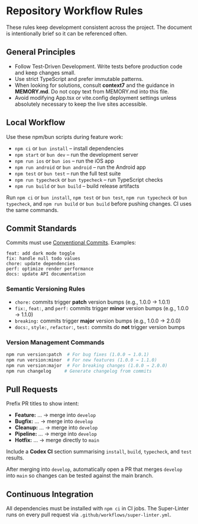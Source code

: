 # Repository Workflow Rules

These rules keep development consistent across the project. The document is intentionally brief so it can be referenced often.

## General Principles

- Follow Test-Driven Development. Write tests before production code and keep changes small.
- Use strict TypeScript and prefer immutable patterns.
- When looking for solutions, consult **context7** and the guidance in **MEMORY.md**. Do not copy text from MEMORY.md into this file.
- Avoid modifying App.tsx or vite.config deployment settings unless absolutely necessary to keep the live sites accessible.

## Local Workflow

Use these npm/bun scripts during feature work:

- `npm ci` or `bun install` – install dependencies
- `npm start` or `bun dev` – run the development server
- `npm run ios` or `bun ios` – run the iOS app
- `npm run android` or `bun android` – run the Android app
- `npm test` or `bun test` – run the full test suite
- `npm run typecheck` or `bun typecheck` – run TypeScript checks
- `npm run build` or `bun build` – build release artifacts

Run `npm ci` or `bun install`, `npm test` or `bun test`, `npm run typecheck` or `bun typecheck`, and `npm run build` or `bun build` before pushing changes. CI uses the same commands.

## Commit Standards

Commits must use [Conventional Commits](https://www.conventionalcommits.org/en/v1.0.0/). Examples:

```
feat: add dark mode toggle
fix: handle null todo values  
chore: update dependencies
perf: optimize render performance
docs: update API documentation
```

### Semantic Versioning Rules

- `chore:` commits trigger **patch** version bumps (e.g., 1.0.0 → 1.0.1)
- `fix:`, `feat:`, and `perf:` commits trigger **minor** version bumps (e.g., 1.0.0 → 1.1.0)
- `breaking:` commits trigger **major** version bumps (e.g., 1.0.0 → 2.0.0)
- `docs:`, `style:`, `refactor:`, `test:` commits do **not** trigger version bumps

### Version Management Commands

```bash
npm run version:patch  # For bug fixes (1.0.0 → 1.0.1)
npm run version:minor  # For new features (1.0.0 → 1.1.0)  
npm run version:major  # For breaking changes (1.0.0 → 2.0.0)
npm run changelog     # Generate changelog from commits
```

## Pull Requests

Prefix PR titles to show intent:

- **Feature:** … → merge into `develop`
- **Bugfix:** … → merge into `develop`
- **Cleanup:** … → merge into `develop`
- **Pipeline:** … → merge into `develop`
- **Hotfix:** … → merge directly to `main`

Include a **Codex CI** section summarising `install`, `build`, `typecheck`, and `test` results.

After merging into `develop`, automatically open a PR that merges `develop` into `main` so changes can be tested against the main branch.

## Continuous Integration

All dependencies must be installed with `npm ci` in CI jobs. The Super-Linter runs on every pull request via `.github/workflows/super-linter.yml`.
